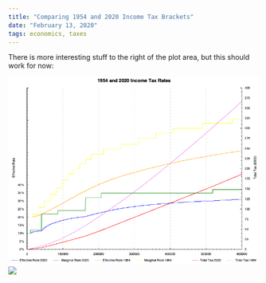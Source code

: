 ```yaml
---
title: "Comparing 1954 and 2020 Income Tax Brackets"
date: "February 13, 2020"
tags: economics, taxes
---
```

There is more interesting stuff to the right of the plot area, but this should work for now:

<img src="/static/ratesComparison1954vs2020.png"/>
<img src="/static/ratesComparison1954vs2020v2.png"/>


